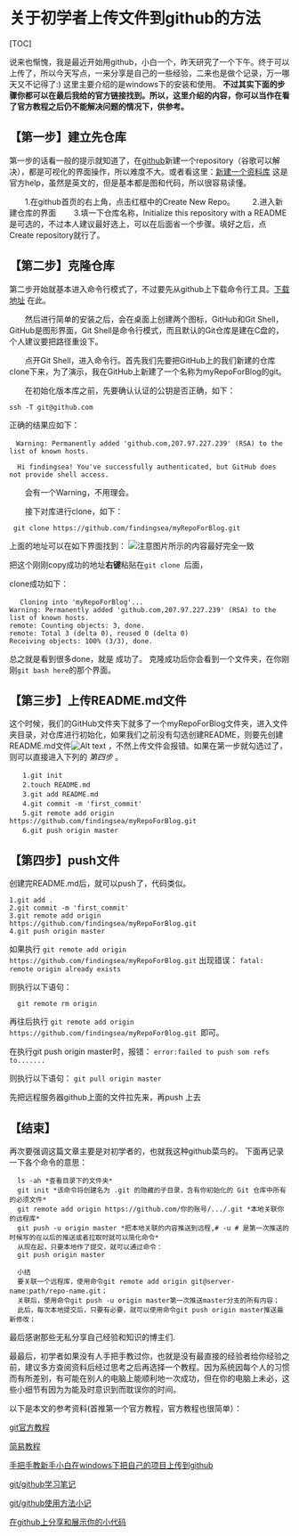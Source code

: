 # 关于初学者上传文件到github的方法

[TOC]

说来也惭愧，我是最近开始用github，小白一个，昨天研究了一个下午。终于可以上传了，所以今天写点，一来分享是自己的一些经验，二来也是做个记录，万一哪天又不记得了:)
这里主要介绍的是windows下的安装和使用。
**不过其实下面的步骤你都可以在最后我给的官方链接找到。所以，这里介绍的内容，你可以当作在看了官方教程之后仍不能解决问题的情况下，供参考。**

## 【第一步】建立先仓库
第一步的话看一般的提示就知道了，在[github](https://github.com)新建一个repository（谷歌可以解决），都是可视化的界面操作，所以难度不大。或者看这里：[新建一个资料库](https://help.github.com/articles/create-a-repo) 这是官方help，虽然是英文的，但是基本都是图和代码，所以很容易读懂。

　　1.在github首页的右上角，点击红框中的Create New Repo。
　　2.进入新建仓库的界面
　　3.填一下仓库名称，Initialize this repository with a README是可选的，不过本人建议最好选上，可以在后面省一个步骤。填好之后，点Create repository就行了。
## 【第二步】克隆仓库
第二步开始就基本进入命令行模式了，不过要先从github上下载命令行工具。[下载地址](http://windows.github.com/) 在此。

　　然后进行简单的安装之后，会在桌面上创建两个图标，GitHub和Git Shell，GitHub是图形界面，Git Shell是命令行模式，而且默认的Git仓库是建在C盘的，个人建议要把路径重设下。

　　点开Git Shell，进入命令行。首先我们先要把GitHub上的我们新建的仓库clone下来，为了演示，我在GitHub上新建了一个名称为myRepoForBlog的git。

　　在初始化版本库之前，先要确认认证的公钥是否正确，如下：
                      
    ssh -T git@github.com
正确的结果应如下：

    　Warning: Permanently added 'github.com,207.97.227.239' (RSA) to the list of known hosts.

      Hi findingsea! You've successfully authenticated, but GitHub does not provide shell access.

　　会有一个Warning，不用理会。

　　接下对库进行clone，如下：
     
     git clone https://github.com/findingsea/myRepoForBlog.git

上面的地址可以在如下界面找到：
![注意图片所示的内容最好完全一致](/img/trimeteach.jpg)

把这个刚刚copy成功的地址**右键**粘贴在`git clone `后面，

clone成功如下：

     　Cloning into 'myRepoForBlog'...
    Warning: Permanently added 'github.com,207.97.227.239' (RSA) to the list of known hosts.
    remote: Counting objects: 3, done.
    remote: Total 3 (delta 0), reused 0 (delta 0)
    Receiving objects: 100% (3/3), done.

总之就是看到很多done，就是 成功了。
克隆成功后你会看到一个文件夹，在你刚刚`git bash here`的那个界面。

## 【第三步】上传README.md文件

这个时候，我们的GitHub文件夹下就多了一个myRepoForBlog文件夹，进入文件夹目录，对仓库进行初始化，如果我们之前没有勾选创建README，则要先创建README.md文件![Alt text](https://pic002.cnblogs.com/images/2012/162517/2012082717042735.png)
，不然上传文件会报错。如果在第一步就勾选过了，则可以直接进入下列的 *第四步* 。

    　　1.git init
    　　2.touch README.md
    　　3.git add README.md
    　　4.git commit -m 'first_commit'
    　　5.git remote add origin https://github.com/findingsea/myRepoForBlog.git
    　　6.git push origin master

## 【第四步】push文件
创建完README.md后，就可以push了，代码类似。

    1.git add .
    2.git commit -m 'first_commit'
    3.git remote add origin https://github.com/findingsea/myRepoForBlog.git
    4.git push origin master

如果执行
`git remote add origin https://github.com/findingsea/myRepoForBlog.git`
出现错误：
`fatal: remote origin already exists`

则执行以下语句：

      git remote rm origin
再往后执行
`git remote add origin https://github.com/findingsea/myRepoForBlog.git `即可。

在执行git push origin master时，报错：
`error:failed to push som refs to.......`

则执行以下语句：
`git pull origin master`

先把远程服务器github上面的文件拉先来，再push 上去

## 【结束】
再次要强调这篇文章主要是对初学者的，也就我这种github菜鸟的。
下面再记录一下各个命令的意思：
  
      ls -ah *查看目录下的文件夹*
      git init *该命令将创建名为 .git 的隐藏的子目录，含有你初始化的 Git 仓库中所有的必须文件*
      git remote add origin https://github.com/你的账号/.../.git *本地关联你的远程库*
      git push -u origin master *把本地关联的内容推送到远程,# -u # 是第一次推送的时候写的在以后的推送或者拉取时就可以简化命令*
      从现在起，只要本地作了提交，就可以通过命令：
      git push origin master

      小结
      要关联一个远程库，使用命令git remote add origin git@server-name:path/repo-name.git；
      关联后，使用命令git push -u origin master第一次推送master分支的所有内容；
      此后，每次本地提交后，只要有必要，就可以使用命令git push origin master推送最新修改；

最后感谢那些无私分享自己经验和知识的博主们.

最最后，初学者如果没有人手把手教过你，也就是没有最直接的经验者给你经验之前，建议多方查阅资料后经过思考之后再选择一个教程。因为系统因每个人的习惯而有所差别，有可能在别人的电脑上能顺利地一次成功，但在你的电脑上未必，这些小细节有因为为能及时意识到而耽误你的时间。

以下是本文的参考资料(首推第一个官方教程，官方教程也很简单）：

[git官方教程](https://git-scm.com/book/zh/v2)

[简易教程](http://blog.csdn.net/asklxf/article/details/10131835)

[手把手教新手小白在windows下把自己的项目上传到github](http://blog.csdn.net/qq_31852701/article/details/52944312)

[git/github学习笔记](http://www.cnblogs.com/fnng/archive/2011/08/25/2153807.html)

[git/github使用方法小记](http://artori.us/git-github-usage/)

[在github上分享和展示你的小代码](https://serholiu.com/github-share-code)